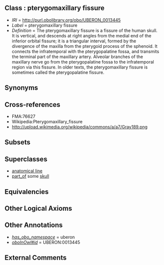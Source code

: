 
## Class : pterygomaxillary fissure

 * *IRI* = http://purl.obolibrary.org/obo/UBERON_0013445
 * *Label* = pterygomaxillary fissure
 * *Definition* = The pterygomaxillary fissure is a fissure of the human skull. It is vertical, and descends at right angles from the medial end of the inferior orbital fissure; it is a triangular interval, formed by the divergence of the maxilla from the pterygoid process of the sphenoid. It connects the infratemporal with the pterygopalatine fossa, and transmits the terminal part of the maxillary artery. Alveolar branches of the maxillary nerve go from the pterygopalatine fossa to the infratemporal region via this fissure. In older texts, the pterygomaxillary fissure is sometimes called the pterygopalatine fissure.

## Synonyms


## Cross-references

 * FMA:76627
 * Wikipedia:Pterygomaxillary_fissure
 * http://upload.wikimedia.org/wikipedia/commons/a/a7/Gray189.png

## Subsets


## Superclasses

 * [anatomical line](../../UBERON/00/UBERON_0006800.md)
 * [part_of](../../BFO/50/BFO_0000050.md) some [skull](../../UBERON/29/UBERON_0003129.md)

## Equivalencies


## Other Logical Axioms


## Other Annotations

 * *[has_obo_namespace](../../ce/oboInOwl#hasOBONamespace.md)* = uberon
 * *[oboInOwl#id](../../id/oboInOwl#id.md)* = UBERON:0013445

## External Comments


